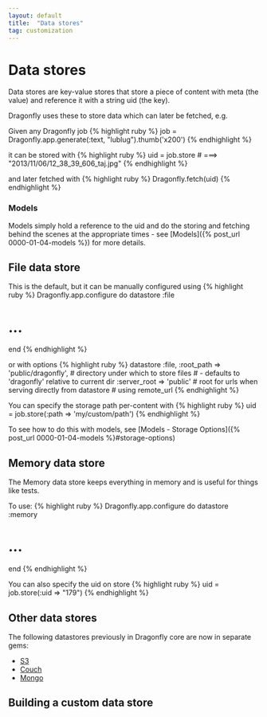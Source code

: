 ```yaml
---
layout: default
title:  "Data stores"
tag: customization
---
```


# Data stores
Data stores are key-value stores that store a piece of content with meta (the value) and reference it with a string uid (the key).

Dragonfly uses these to store data which can later be fetched, e.g.

Given any Dragonfly job
{% highlight ruby %}
job = Dragonfly.app.generate(:text, "lublug").thumb('x200')
{% endhighlight %}

it can be stored with
{% highlight ruby %}
uid = job.store   # ===> "2013/11/06/12_38_39_606_taj.jpg"
{% endhighlight %}

and later fetched with
{% highlight ruby %}
Dragonfly.fetch(uid)
{% endhighlight %}

### Models
Models simply hold a reference to the uid and do the storing and fetching behind the scenes at the appropriate times - see [Models]({% post_url 0000-01-04-models %}) for more details.

## File data store
This is the default, but it can be manually configured using
{% highlight ruby %}
Dragonfly.app.configure do
  datastore :file
  # ...
end
{% endhighlight %}

or with options
{% highlight ruby %}
datastore :file,
  :root_path => 'public/dragonfly',    # directory under which to store files
                                       # - defaults to 'dragonfly' relative to current dir
  :server_root => 'public'             # root for urls when serving directly from datastore
                                       #   using remote_url
{% endhighlight %}

You can specify the storage path per-content with
{% highlight ruby %}
uid = job.store(:path => 'my/custom/path')
{% endhighlight %}

To see how to do this with models, see [Models - Storage Options]({% post_url 0000-01-04-models %}#storage-options)

## Memory data store
The Memory data store keeps everything in memory and is useful for things like tests.

To use:
{% highlight ruby %}
Dragonfly.app.configure do
  datastore :memory
  # ...
end
{% endhighlight %}

You can also specify the uid on store
{% highlight ruby %}
uid = job.store(:uid => "179")
{% endhighlight %}

## Other data stores
The following datastores previously in Dragonfly core are now in separate gems:

  - [S3](https://github.com/markevans/dragonfly-s3_data_store)
  - [Couch](https://github.com/markevans/dragonfly-couch_data_store)
  - [Mongo](https://github.com/markevans/dragonfly-mongo_data_store)

## Building a custom data store

